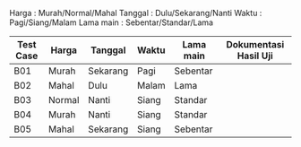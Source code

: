 Harga : Murah/Normal/Mahal
Tanggal : Dulu/Sekarang/Nanti
Waktu : Pagi/Siang/Malam
Lama main : Sebentar/Standar/Lama

| **Test Case** | **Harga** | **Tanggal** | **Waktu** | **Lama main** | **Dokumentasi Hasil Uji** |
|---------------|-----------|-------------|-----------|----------------|----------------------------|
| B01           | Murah     | Sekarang    | Pagi      | Sebentar       |                            |
| B02           | Mahal     | Dulu        | Malam     | Lama           |                            |
| B03           | Normal    | Nanti       | Siang     | Standar        |                            |
| B04           | Murah     | Nanti       | Siang     | Standar        |                            |
| B05           | Mahal     | Sekarang    | Siang     | Sebentar       |                            |

